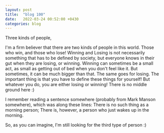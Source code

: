 ```yaml
---
layout: post
title:  "blog 100"
date:   2022-03-24 00:52:00 +0430
categories: blog
---
```


Three kinds of people,

I'm a firm believer that there are two kinds of people in this world. Those who win, and those who lose! Winning and Losing is not necessarily something that has to be defined by society, but everyone knows in their gut when they are losing, or winning. Winning can sometimes be a small act, as small as getting out of bed when you don't feel like it. But sometimes, it can be much bigger than that. The same goes for losing. The important thing is that you have to define these things for yourself! But whatever you do, you are either losing or winning! There is no middle ground here :)


I remember reading a sentence somewhere (probably from Mark Manson somewhere), which was along these lines:
There is no such thing as a morning person; There is, however, a person who just wakes up in the morning.

So, as you can imagine, I'm still looking for the third type of person :)
